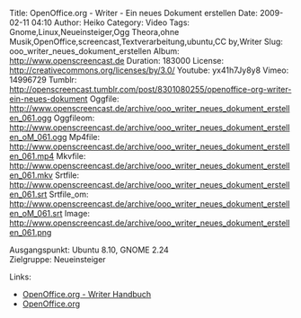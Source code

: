 Title: OpenOffice.org - Writer - Ein neues Dokument erstellen
Date: 2009-02-11 04:10
Author: Heiko
Category: Video
Tags: Gnome,Linux,Neueinsteiger,Ogg Theora,ohne Musik,OpenOffice,screencast,Textverarbeitung,ubuntu,CC by,Writer
Slug: ooo_writer_neues_dokument_erstellen
Album: http://www.openscreencast.de
Duration: 183000
License: http://creativecommons.org/licenses/by/3.0/
Youtube: yx41h7Jy8y8
Vimeo: 14996729
Tumblr: http://openscreencast.tumblr.com/post/8301080255/openoffice-org-writer-ein-neues-dokument
Oggfile: http://www.openscreencast.de/archive/ooo_writer_neues_dokument_erstellen_061.ogg
Oggfileom: http://www.openscreencast.de/archive/ooo_writer_neues_dokument_erstellen_oM_061.ogg
Mp4file: http://www.openscreencast.de/archive/ooo_writer_neues_dokument_erstellen_061.mp4
Mkvfile: http://www.openscreencast.de/archive/ooo_writer_neues_dokument_erstellen_061.mkv
Srtfile: http://www.openscreencast.de/archive/ooo_writer_neues_dokument_erstellen_061.srt
Srtfile_om: http://www.openscreencast.de/archive/ooo_writer_neues_dokument_erstellen_oM_061.srt
Image: http://www.openscreencast.de/archive/ooo_writer_neues_dokument_erstellen_061.png

Ausgangspunkt: Ubuntu 8.10, GNOME 2.24  
Zielgruppe: Neueinsteiger  

Links:

  * [OpenOffice.org - Writer Handbuch](http://oooauthors.org/de/veroeffentlicht/writer/)
  * [OpenOffice.org](http://de.openoffice.org/)

